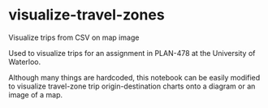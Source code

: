 # visualize-travel-zones
Visualize trips from CSV on map image

Used to visualize trips for an assignment in PLAN-478 at the University of Waterloo.

Although many things are hardcoded, this notebook can be easily modified to visualize travel-zone trip origin-destination charts onto a diagram or an image of a map.
